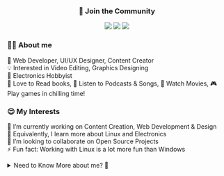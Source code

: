 <h3 align="center">
  🙋 Join the Community
</h3>

<p align="center">
  <a href="https://ko-fi.com/wisdom-fox" target="_blank"><img src="https://img.shields.io/badge/Ko--fi-F16061?style=for-the-badge&logo=ko-fi&logoColor=white"></a>
  <a href="https://www.patreon.com/user?u=72747187" target="_blank"><img src="https://img.shields.io/badge/Patreon-F96854?style=for-the-badge&logo=patreon&logoColor=white"></a>
  <a href="https://discord.gg/cb6tqTfk" target="_blank"><img src="https://img.shields.io/badge/Discord-5865F2?style=for-the-badge&logo=discord&logoColor=white"></a>
</p>

<h3 align="left">
  🧑‍🏫 About me
</h3>

📖 Web Developer, UI/UX Designer, Content Creator  
💡 Interested in Video Editing, Graphics Designing  
🪫 Electronics Hobbyist  
📘 Love to Read books, 🎵 Listen to Podcasts & Songs, 🎥 Watch Movies, 🎮 Play games in chilling time!

<h3 align="left">
  😍 My Interests 
</h3>

🔭 I’m currently working on Content Creation, Web Development & Design  
🌱 Equivalently, I learn more about Linux and Electronics  
👯 I’m looking to collaborate on Open Source Projects  
⚡ Fun fact: Working with Linux is a lot more fun than Windows

<details>
<summary>Need to Know More about me? 🔎</summary>

<h3 align="center">
  📫 Social Profiles
</h3>

<p align="center">
  <a href="https://www.linkedin.com/in/narainkarthik-vellingiri/" target="_blank"><img src="https://img.shields.io/badge/LinkedIn-0077B5?style=for-the-badge&logo=linkedin&logoColor=white" style="border-radius: 20px"></a>
  <a href="https://leetcode.com/Narainkarthik31/" target="_blank"><img src="https://img.shields.io/badge/LeetCode-FFA116?style=for-the-badge&logo=LeetCode&logoColor=black" style="border-radius: 20px"></a>
  <a href="https://www.codechef.com/users/narainv" target="_blank"> <a href="https://www.geeksforgeeks.org/user/narainkarthik812/" target="_blank"><img src="https://img.shields.io/badge/GeeksforGeeks-298D46?style=for-the-badge&logo=geeksforgeeks&logoColor=white" style="border-radius: 20px"></a>
  <a href="https://www.codingninjas.com/studio/profile/Narainkarthikv" target="_blank"><img src="https://img.shields.io/badge/Coding%20Ninjas-DD6620?style=for-the-badge&logo=codingninjas&logoColor=white" style="border-radius: 20px"></a>
  <a href="https://steamcommunity.com/profiles/76561199130656975/" target="_blank"><img src="https://img.shields.io/badge/Steam-000000?style=for-the-badge&logo=steam&logoColor=white" style="border-radius: 20px"></a>
  <a href="https://open.spotify.com/user/31kjez2sc5umwskdatczxceb3xdi?si=gM0fW9oQRkuFm7W3UuCE8A&nd=1" target="_blank"><img src="https://img.shields.io/badge/Spotify-1ED760?&style=for-the-badge&logo=spotify&logoColor=white" style="border-radius: 20px"></a>
</p>

<h3 align="center">
  💻 My Tech Stack
</h3>

<p align="center">
  <a href="#">
    <img src="https://skillicons.dev/icons?i=c,cpp,html,css,javascript,mongodb,express,react,nodejs,figma,bootstrap,docker,kubernetes,linux" />
    <img src="https://skillicons.dev/icons?i=git,github,ansible,postman,notion" />
  </a>
</p>

<h3 align="center">
  🌟 Featured Projects
</h3>

<p align="center">
  <a href="https://narainkarthikv-fit-track.netlify.app/"> <img src="https://github.com/narainkarthikv/narainkarthikv/blob/main/assets/images/fit-track.jpg" height="75px" width="75px" target="_blank"/></a>
  <a href="https://narainkarthikv-sticky-memo.netlify.app/"> <img src="https://github.com/narainkarthikv/narainkarthikv/blob/main/assets/images/sticky-memo.png" height="75px" width="75px" target="_blank"/></a>
  <a href="https://narainkarthikv.github.io/Nmoji"> <img src="https://github.com/narainkarthikv/narainkarthikv/blob/main/assets/images/Nmoji.jpg" height="75px" width="75px" target="_blank"/></a>
</p>

</details>

